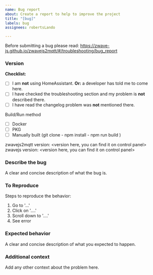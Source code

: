 ```yaml
---
name: Bug report
about: Create a report to help to improve the project
title: "[bug]"
labels: bug
assignees: robertsLando

---
```


<!--
  🚨🚨🚨 STOP! STOP! STOP! 🚨🚨🚨
  Before opening an issue, please read and follow these steps:
  1. Are you using HomeAssistant?
  If yes, please open your issue at https://github.com/home-assistant/core/issues
  UNLESS a developer told you to come here.
  Also make sure to provide the necessary information, as described here:
  For HomeAssistant, this is how you do it:
  Home Assistant -> settings -> Integrations -> Z-Wave JS -> Configure -> Create dump -> zip the json file and post it here.
  🙏🏻🙏🏻🙏🏻 Thanks, now onto your issue:
-->

Before submitting a bug please read: <https://zwave-js.github.io/zwavejs2mqtt/#/troubleshooting/bug_report>

### Version

**Checklist:**

- [ ] I am **not** using HomeAssistant. **Or:** a developer has told me to come here.
- [ ] I have checked the troubleshooting section and my problem is **not** described there.
- [ ] I have read the changelog problem was **not** mentioned there.

Build/Run method

- [ ] Docker
- [ ] PKG
- [ ] Manually built (git clone - npm install - npm run build )

zwavejs2mqtt version: <version here, you can find it on control panel>
zwavejs version: <version here, you can find it on control panel>

### Describe the bug

A clear and concise description of what the bug is.

### To Reproduce

Steps to reproduce the behavior:

1. Go to '...'
2. Click on '....'
3. Scroll down to '....'
4. See error

### Expected behavior

A clear and concise description of what you expected to happen.

### Additional context

Add any other context about the problem here.
